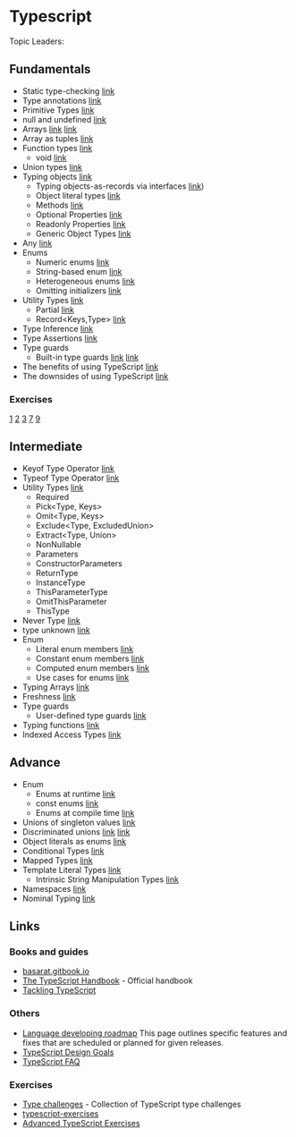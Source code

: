 # Typescript

Topic Leaders:

## Fundamentals

- Static type-checking [link](https://www.typescriptlang.org/docs/handbook/2/basic-types.html#static-type-checking)
- Type annotations [link](https://exploringjs.com/tackling-ts/ch_typescript-essentials.html#type-annotations)
- Primitive Types [link](https://basarat.gitbook.io/typescript/type-system#primitive-types)
- null and undefined [link](https://exploringjs.com/tackling-ts/ch_typescript-essentials.html#union-types)
- Arrays [link](https://basarat.gitbook.io/typescript/type-system#arrays) [link](https://basarat.gitbook.io/typescript/type-system#arrays)
- Array as tuples [link](https://exploringjs.com/tackling-ts/ch_typescript-essentials.html#arrays-as-tuples)
- Function types [link](https://exploringjs.com/tackling-ts/ch_typescript-essentials.html#function-types)
  - void [link](https://basarat.gitbook.io/typescript/type-system#any)
- Union types [link](https://exploringjs.com/tackling-ts/ch_typescript-essentials.html#union-types)
- Typing objects [link](https://exploringjs.com/tackling-ts/ch_typescript-essentials.html#typing-objects)
  - Typing objects-as-records via interfaces [link](https://exploringjs.com/tackling-ts/ch_typescript-essentials.html#typing-objects-as-records-via-interfaces))
  - Object literal types [link](https://exploringjs.com/tackling-ts/ch_typescript-essentials.html#object-literal-types)
  - Methods [link](https://exploringjs.com/tackling-ts/ch_typescript-essentials.html#methods)
  - Optional Properties [link](https://www.typescriptlang.org/docs/handbook/2/objects.html#optional-properties)
  - Readonly Properties [link](https://www.typescriptlang.org/docs/handbook/2/objects.html#readonly-properties)
  - Generic Object Types [link](https://www.typescriptlang.org/docs/handbook/2/objects.html#generic-object-types)
- Any [link](https://basarat.gitbook.io/typescript/type-system#any)
- Enums
  - Numeric enums [link](https://exploringjs.com/tackling-ts/ch_enums.html#numeric-enums)
  - String-based enum [link](https://exploringjs.com/tackling-ts/ch_enums.html#string-based-enums)
  - Heterogeneous enums [link](https://exploringjs.com/tackling-ts/ch_enums.html#heterogeneous-enums)
  - Omitting initializers [link](https://exploringjs.com/tackling-ts/ch_enums.html#omitting-initializers)
- Utility Types [link](https://www.typescriptlang.org/docs/handbook/utility-types.html)
  - Partial<Type> [link](https://www.typescriptlang.org/docs/handbook/utility-types.html#partialtype)
  - Record<Keys,Type> [link](https://www.typescriptlang.org/docs/handbook/utility-types.html#recordkeystype)
- Type Inference [link](https://www.typescriptlang.org/docs/handbook/type-inference.html)
- Type Assertions [link](https://www.typescriptlang.org/docs/handbook/2/everyday-types.html#type-assertions)
- Type guards
  - Built-in type guards [link](https://exploringjs.com/tackling-ts/ch_type-guards-assertion-functions.html#narrowing-via-built-in-type-guards) [link](https://exploringjs.com/tackling-ts/ch_type-guards-assertion-functions.html#when-are-static-types-too-general)
- The benefits of using TypeScript [link](https://exploringjs.com/tackling-ts/ch_why-typescript.html#the-benefits-of-using-typescript)
- The downsides of using TypeScript [link](https://exploringjs.com/tackling-ts/ch_why-typescript.html#the-downsides-of-using-typescript)

### Exercises

[1](https://github.com/typescript-exercises/typescript-exercises/tree/master/src/exercises/1)
[2](https://github.com/typescript-exercises/typescript-exercises/tree/master/src/exercises/2)
[3](https://github.com/typescript-exercises/typescript-exercises/tree/master/src/exercises/3)
[7](https://github.com/typescript-exercises/typescript-exercises/tree/master/src/exercises/7)
[9](https://github.com/typescript-exercises/typescript-exercises/tree/master/src/exercises/9)

## Intermediate

- Keyof Type Operator [link](https://www.typescriptlang.org/docs/handbook/2/keyof-types.html)
- Typeof Type Operator [link](https://www.typescriptlang.org/docs/handbook/2/typeof-types.html)
- Utility Types [link](https://www.typescriptlang.org/docs/handbook/utility-types.html)
  - Required<Type>
  - Pick<Type, Keys>
  - Omit<Type, Keys>
  - Exclude<Type, ExcludedUnion>
  - Extract<Type, Union>
  - NonNullable<Type>
  - Parameters<Type>
  - ConstructorParameters<Type>
  - ReturnType<Type>
  - InstanceType<Type>
  - ThisParameterType<Type>
  - OmitThisParameter<Type>
  - ThisType<Type>
- Never Type [link](https://basarat.gitbook.io/typescript/type-system/never)
- type unknown [link](https://exploringjs.com/tackling-ts/ch_any-unknown.html#the-top-type-unknown)
- Enum
  - Literal enum members [link](https://exploringjs.com/tackling-ts/ch_enums.html#literal-enum-members)
  - Constant enum members [link](https://exploringjs.com/tackling-ts/ch_enums.html#constant-enum-members)
  - Computed enum members [link](https://exploringjs.com/tackling-ts/ch_enums.html#computed-enum-members)
  - Use cases for enums [link](https://exploringjs.com/tackling-ts/ch_enums.html#use-cases-for-enums)
- Typing Arrays [link](https://exploringjs.com/tackling-ts/ch_typing-arrays.html)
- Freshness [link](https://basarat.gitbook.io/typescript/type-system/freshness)
- Type guards
  - User-defined type guards [link](https://exploringjs.com/tackling-ts/ch_type-guards-assertion-functions.html#user-defined-type-guards)
- Typing functions [link](https://exploringjs.com/tackling-ts/ch_typing-functions.html)
- Indexed Access Types [link](https://www.typescriptlang.org/docs/handbook/2/indexed-access-types.html)

## Advance

- Enum
  - Enums at runtime [link](https://exploringjs.com/tackling-ts/ch_enums.html#enums-at-runtime)
  - const enums [link](https://exploringjs.com/tackling-ts/ch_enums.html#const-enums)
  - Enums at compile time [link](https://exploringjs.com/tackling-ts/ch_enums.html#enums-at-compile-time)
- Unions of singleton values [link](https://exploringjs.com/tackling-ts/ch_enum-alternatives.html#unions-of-singleton-values)
- Discriminated unions [link](https://exploringjs.com/tackling-ts/ch_enum-alternatives.html#discriminated-union) [link](https://www.typescriptlang.org/docs/handbook/typescript-in-5-minutes-func.html#discriminated-unions)
- Object literals as enums [link](https://exploringjs.com/tackling-ts/ch_enum-alternatives.html#object-literals-as-enums)
- Conditional Types [link](https://www.typescriptlang.org/docs/handbook/2/conditional-types.html)
- Mapped Types [link](https://www.typescriptlang.org/docs/handbook/2/mapped-types.html)
- Template Literal Types [link](https://www.typescriptlang.org/docs/handbook/2/template-literal-types.html)
  - Intrinsic String Manipulation Types [link](https://www.typescriptlang.org/docs/handbook/utility-types.html#intrinsic-string-manipulation-types)
- Namespaces [link](https://www.typescriptlang.org/docs/handbook/namespaces.html)
- Nominal Typing [link](https://basarat.gitbook.io/typescript/main-1/nominaltyping)

## Links

### Books and guides

- [basarat.gitbook.io](https://basarat.gitbook.io/typescript/)
- [The TypeScript Handbook](https://www.typescriptlang.org/docs/handbook/intro.html) - Official handbook
- [Tackling TypeScript](https://exploringjs.com/tackling-ts/toc.html)

### Others

- [Language developing roadmap](https://github.com/microsoft/TypeScript/wiki/Roadmap) This page outlines specific features and fixes that are scheduled or planned for given releases.
- [TypeScript Design Goals](https://github.com/microsoft/TypeScript/wiki/TypeScript-Design-Goals)
- [TypeScript FAQ](https://github.com/microsoft/TypeScript/wiki/FAQ)

### Exercises

- [Type challenges](https://github.com/type-challenges/type-challenges) - Collection of TypeScript type challenges
- [typescript-exercises](https://github.com/typescript-exercises/typescript-exercises)
- [Advanced TypeScript Exercises](https://dev.to/macsikora/advanced-typescript-exercises-question-1-45k4)
